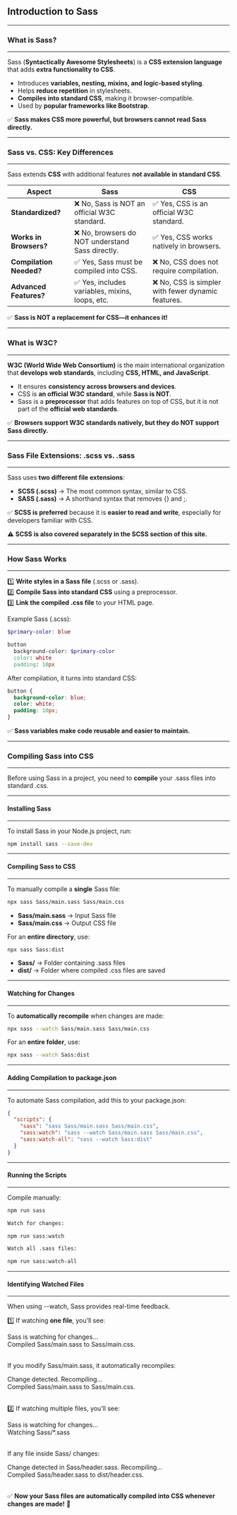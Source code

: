 ## Introduction to Sass

---
### **What is Sass?**
---
Sass (**Syntactically Awesome Stylesheets**) is a **CSS extension language** that adds **extra functionality to CSS**.

- Introduces **variables, nesting, mixins, and logic-based styling**.
- Helps **reduce repetition** in stylesheets.
- **Compiles into standard CSS**, making it browser-compatible.
- Used by **popular frameworks like Bootstrap**.

✅ **Sass makes CSS more powerful, but browsers cannot read Sass directly.**  

---
### **Sass vs. CSS: Key Differences**
---
Sass extends **CSS** with additional features **not available in standard CSS**.

<table class="notesTable">
    <thead>
        <tr class="tableHeader">
            <th class="tableCellHeader">Aspect</th>
            <th class="tableCellHeader">Sass</th>
            <th class="tableCellHeader">CSS</th>
        </tr>
    </thead>
    <tbody>
        <tr class="tableRow">
            <td class="tableCell"><strong>Standardized?</strong></td>
            <td class="tableCell">❌ No, Sass is NOT an official W3C standard.</td>
            <td class="tableCell">✅ Yes, CSS is an official W3C standard.</td>
        </tr>
        <tr class="tableRow">
            <td class="tableCell"><strong>Works in Browsers?</strong></td>
            <td class="tableCell">❌ No, browsers do NOT understand Sass directly.</td>
            <td class="tableCell">✅ Yes, CSS works natively in browsers.</td>
        </tr>
        <tr class="tableRow">
            <td class="tableCell"><strong>Compilation Needed?</strong></td>
            <td class="tableCell">✅ Yes, Sass must be compiled into CSS.</td>
            <td class="tableCell">❌ No, CSS does not require compilation.</td>
        </tr>
        <tr class="tableRow">
            <td class="tableCell"><strong>Advanced Features?</strong></td>
            <td class="tableCell">✅ Yes, includes variables, mixins, loops, etc.</td>
            <td class="tableCell">❌ No, CSS is simpler with fewer dynamic features.</td>
        </tr>
    </tbody>
</table>

✅ **Sass is NOT a replacement for CSS—it enhances it!**

---
### **What is W3C?**
---

**W3C (World Wide Web Consortium)** is the main international organization that **develops web standards**, including **CSS, HTML, and JavaScript**.

- It ensures **consistency across browsers and devices**.
- CSS is **an official W3C standard**, while **Sass is NOT**.
- Sass is a **preprocessor** that adds features on top of CSS, but it is not part of the **official web standards**.

✅ **Browsers support W3C standards natively, but they do NOT support Sass directly.**  

---
### **Sass File Extensions: .scss vs. .sass**
---
Sass uses **two different file extensions**:

- **SCSS (<span class="codeSnip">.scss</span>)** → The most common syntax, similar to CSS.  
- **SASS (<span class="codeSnip">.sass</span>)** → A shorthand syntax that removes {} and ;.  

✅ **SCSS is preferred** because it is **easier to read and write**, especially for developers familiar with CSS.  

⚠️ **SCSS is also covered separately in the SCSS section of this site.**  

---
### **How Sass Works**
---
1️⃣ **Write styles in a Sass file** (<span class="codeSnip">.scss</span> or <span class="codeSnip">.sass</span>).  
2️⃣ **Compile Sass into standard CSS** using a preprocessor.  
3️⃣ **Link the compiled <span class="codeSnip">.css</span> file** to your HTML page.

Example Sass (<span class="codeSnip">.scss</span>):

```scss  
$primary-color: blue

button  
  background-color: $primary-color  
  color: white  
  padding: 10px 
```

After compilation, it turns into standard CSS:

```css  
button {  
  background-color: blue;  
  color: white;  
  padding: 10px;  
}  
```

✅ **Sass variables make code reusable and easier to maintain.**

---
### **Compiling Sass into CSS**
---
Before using Sass in a project, you need to **compile** your <span class="codeSnip">.sass</span> files into standard <span class="codeSnip">.css</span>.

---
#### **Installing Sass**
---
To install Sass in your Node.js project, run:  

```sh
npm install sass --save-dev  
```

---
#### **Compiling Sass to CSS**
---
To manually compile a **single** Sass file:  

```sh
npx sass Sass/main.sass Sass/main.css  
```

- **Sass/main.sass** → Input Sass file  
- **Sass/main.css** → Output CSS file  

For an **entire directory**, use:  

```sh
npx sass Sass:dist  
```

- **Sass/** → Folder containing <span class="codeSnip">.sass</span> files  
- **dist/** → Folder where compiled <span class="codeSnip">.css</span> files are saved  

---
#### **Watching for Changes**
---
To **automatically recompile** when changes are made:  

```sh
npx sass --watch Sass/main.sass Sass/main.css  
```

For an **entire folder**, use:  

```sh
npx sass --watch Sass:dist  
```

---
#### **Adding Compilation to package.json**
---
To automate Sass compilation, add this to your <span class="codeSnip">package.json</span>:

```json
{
  "scripts": {
    "sass": "sass Sass/main.sass Sass/main.css",
    "sass:watch": "sass --watch Sass/main.sass Sass/main.css",
    "sass:watch-all": "sass --watch Sass:dist"
  }
}  
```

---
#### **Running the Scripts**
---
Compile manually:  

```sh
npm run sass  

Watch for changes:  
```

```sh
npm run sass:watch  

Watch all .sass files:  
```

```sh
npm run sass:watch-all  
```
---
#### **Identifying Watched Files**
---
When using --watch, Sass provides real-time feedback.

1️⃣ If watching **one file**, you’ll see:  

<span class="shell">
Sass is watching for changes...<br>  
Compiled Sass/main.sass to Sass/main.css.
</span>
<br><br>

If you modify <span class="codeSnip">Sass/main.sass</span>, it automatically recompiles:  

<span class="shell">
Change detected. Recompiling...<br>  
Compiled Sass/main.sass to Sass/main.css.  
</span>
<br><br>

2️⃣ If watching <span class="emphasis">multiple files</span>, you’ll see:  

<span class="shell">
Sass is watching for changes...<br>  
Watching Sass/*.sass
</span>
<br><br>

If any file inside <span class="codeSnip">Sass/</span> changes:  

<span class="shell">
Change detected in Sass/header.sass. Recompiling...<br>  
Compiled Sass/header.sass to dist/header.css.  
</span>
<br><br>

✅ **Now your Sass files are automatically compiled into CSS whenever changes are made!** 🚀
